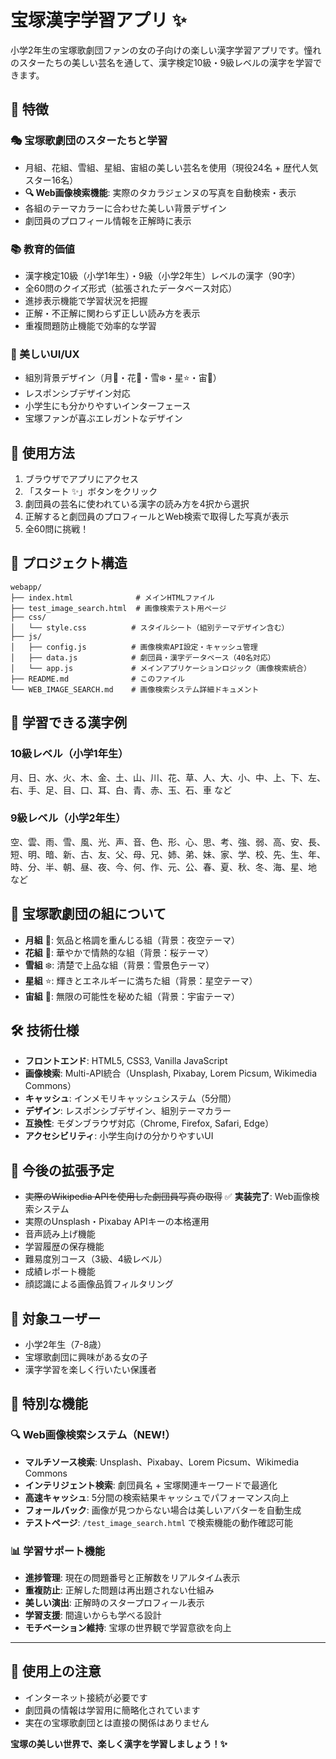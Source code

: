 # 宝塚漢字学習アプリ ✨

小学2年生の宝塚歌劇団ファンの女の子向けの楽しい漢字学習アプリです。憧れのスターたちの美しい芸名を通して、漢字検定10級・9級レベルの漢字を学習できます。

## 🌟 特徴

### 🎭 宝塚歌劇団のスターたちと学習
- 月組、花組、雪組、星組、宙組の美しい芸名を使用（現役24名 + 歴代人気スター16名）
- **🔍 Web画像検索機能**: 実際のタカラジェンヌの写真を自動検索・表示
- 各組のテーマカラーに合わせた美しい背景デザイン
- 劇団員のプロフィール情報を正解時に表示

### 📚 教育的価値
- 漢字検定10級（小学1年生）・9級（小学2年生）レベルの漢字（90字）
- 全60問のクイズ形式（拡張されたデータベース対応）
- 進捗表示機能で学習状況を把握
- 正解・不正解に関わらず正しい読み方を表示
- 重複問題防止機能で効率的な学習

### 🎨 美しいUI/UX
- 組別背景デザイン（月🌙・花🌸・雪❄️・星⭐・宙🌌）
- レスポンシブデザイン対応
- 小学生にも分かりやすいインターフェース
- 宝塚ファンが喜ぶエレガントなデザイン

## 🚀 使用方法

1. ブラウザでアプリにアクセス
2. 「スタート ✨」ボタンをクリック
3. 劇団員の芸名に使われている漢字の読み方を4択から選択
4. 正解すると劇団員のプロフィールとWeb検索で取得した写真が表示
5. 全60問に挑戦！

## 📁 プロジェクト構造

```
webapp/
├── index.html              # メインHTMLファイル
├── test_image_search.html  # 画像検索テスト用ページ
├── css/
│   └── style.css          # スタイルシート（組別テーマデザイン含む）
├── js/
│   ├── config.js          # 画像検索API設定・キャッシュ管理
│   ├── data.js            # 劇団員・漢字データベース（40名対応）
│   └── app.js             # メインアプリケーションロジック（画像検索統合）
├── README.md              # このファイル
└── WEB_IMAGE_SEARCH.md    # 画像検索システム詳細ドキュメント
```

## 🎯 学習できる漢字例

### 10級レベル（小学1年生）
月、日、水、火、木、金、土、山、川、花、草、人、大、小、中、上、下、左、右、手、足、目、口、耳、白、青、赤、玉、石、車 など

### 9級レベル（小学2年生）  
空、雲、雨、雪、風、光、声、音、色、形、心、思、考、強、弱、高、安、長、短、明、暗、新、古、友、父、母、兄、姉、弟、妹、家、学、校、先、生、年、時、分、半、朝、昼、夜、今、何、作、元、公、春、夏、秋、冬、海、星、地 など

## 🌸 宝塚歌劇団の組について

- **月組** 🌙: 気品と格調を重んじる組（背景：夜空テーマ）
- **花組** 🌸: 華やかで情熱的な組（背景：桜テーマ）
- **雪組** ❄️: 清楚で上品な組（背景：雪景色テーマ）
- **星組** ⭐: 輝きとエネルギーに満ちた組（背景：星空テーマ）
- **宙組** 🌌: 無限の可能性を秘めた組（背景：宇宙テーマ）

## 🛠️ 技術仕様

- **フロントエンド**: HTML5, CSS3, Vanilla JavaScript
- **画像検索**: Multi-API統合（Unsplash, Pixabay, Lorem Picsum, Wikimedia Commons）
- **キャッシュ**: インメモリキャッシュシステム（5分間）
- **デザイン**: レスポンシブデザイン、組別テーマカラー
- **互換性**: モダンブラウザ対応（Chrome, Firefox, Safari, Edge）
- **アクセシビリティ**: 小学生向けの分かりやすいUI

## 🎈 今後の拡張予定

- ~~実際のWikipedia APIを使用した劇団員写真の取得~~ ✅ **実装完了**: Web画像検索システム
- 実際のUnsplash・Pixabay APIキーの本格運用
- 音声読み上げ機能
- 学習履歴の保存機能  
- 難易度別コース（3級、4級レベル）
- 成績レポート機能
- 顔認識による画像品質フィルタリング

## 👥 対象ユーザー

- 小学2年生（7-8歳）
- 宝塚歌劇団に興味がある女の子
- 漢字学習を楽しく行いたい保護者

## 🎊 特別な機能

### 🔍 Web画像検索システム（NEW!）
- **マルチソース検索**: Unsplash、Pixabay、Lorem Picsum、Wikimedia Commons
- **インテリジェント検索**: 劇団員名 + 宝塚関連キーワードで最適化
- **高速キャッシュ**: 5分間の検索結果キャッシュでパフォーマンス向上
- **フォールバック**: 画像が見つからない場合は美しいアバターを自動生成
- **テストページ**: `/test_image_search.html` で検索機能の動作確認可能

### 📊 学習サポート機能
- **進捗管理**: 現在の問題番号と正解数をリアルタイム表示
- **重複防止**: 正解した問題は再出題されない仕組み
- **美しい演出**: 正解時のスタープロフィール表示
- **学習支援**: 間違いからも学べる設計
- **モチベーション維持**: 宝塚の世界観で学習意欲を向上

---

## 💫 使用上の注意

- インターネット接続が必要です
- 劇団員の情報は学習用に簡略化されています
- 実在の宝塚歌劇団とは直接の関係はありません

**宝塚の美しい世界で、楽しく漢字を学習しましょう！✨**